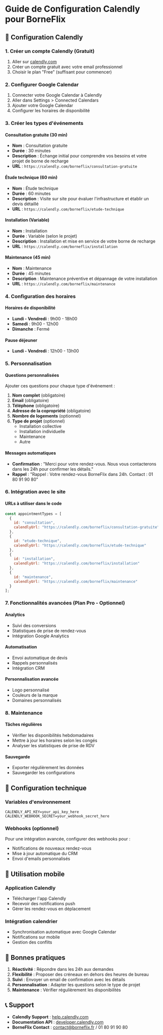# Guide de Configuration Calendly pour BorneFlix

## 🚀 Configuration Calendly

### 1. Créer un compte Calendly (Gratuit)
1. Aller sur [calendly.com](https://calendly.com)
2. Créer un compte gratuit avec votre email professionnel
3. Choisir le plan "Free" (suffisant pour commencer)

### 2. Configurer Google Calendar
1. Connecter votre Google Calendar à Calendly
2. Aller dans Settings > Connected Calendars
3. Ajouter votre Google Calendar
4. Configurer les horaires de disponibilité

### 3. Créer les types d'événements

#### Consultation gratuite (30 min)
- **Nom** : Consultation gratuite
- **Durée** : 30 minutes
- **Description** : Échange initial pour comprendre vos besoins et votre projet de borne de recharge
- **URL** : `https://calendly.com/borneflix/consultation-gratuite`

#### Étude technique (60 min)
- **Nom** : Étude technique
- **Durée** : 60 minutes
- **Description** : Visite sur site pour évaluer l'infrastructure et établir un devis détaillé
- **URL** : `https://calendly.com/borneflix/etude-technique`

#### Installation (Variable)
- **Nom** : Installation
- **Durée** : Variable (selon le projet)
- **Description** : Installation et mise en service de votre borne de recharge
- **URL** : `https://calendly.com/borneflix/installation`

#### Maintenance (45 min)
- **Nom** : Maintenance
- **Durée** : 45 minutes
- **Description** : Maintenance préventive et dépannage de votre installation
- **URL** : `https://calendly.com/borneflix/maintenance`

### 4. Configuration des horaires

#### Horaires de disponibilité
- **Lundi - Vendredi** : 9h00 - 18h00
- **Samedi** : 9h00 - 12h00
- **Dimanche** : Fermé

#### Pause déjeuner
- **Lundi - Vendredi** : 12h00 - 13h00

### 5. Personnalisation

#### Questions personnalisées
Ajouter ces questions pour chaque type d'événement :

1. **Nom complet** (obligatoire)
2. **Email** (obligatoire)
3. **Téléphone** (obligatoire)
4. **Adresse de la copropriété** (obligatoire)
5. **Nombre de logements** (optionnel)
6. **Type de projet** (optionnel)
   - Installation collective
   - Installation individuelle
   - Maintenance
   - Autre

#### Messages automatiques
- **Confirmation** : "Merci pour votre rendez-vous. Nous vous contacterons dans les 24h pour confirmer les détails."
- **Rappel** : "Rappel : Votre rendez-vous BorneFlix dans 24h. Contact : 01 80 91 90 80"

### 6. Intégration avec le site

#### URLs à utiliser dans le code
```javascript
const appointmentTypes = [
  {
    id: "consultation",
    calendlyUrl: "https://calendly.com/borneflix/consultation-gratuite"
  },
  {
    id: "etude-technique", 
    calendlyUrl: "https://calendly.com/borneflix/etude-technique"
  },
  {
    id: "installation",
    calendlyUrl: "https://calendly.com/borneflix/installation"
  },
  {
    id: "maintenance",
    calendlyUrl: "https://calendly.com/borneflix/maintenance"
  }
];
```

### 7. Fonctionnalités avancées (Plan Pro - Optionnel)

#### Analytics
- Suivi des conversions
- Statistiques de prise de rendez-vous
- Intégration Google Analytics

#### Automatisation
- Envoi automatique de devis
- Rappels personnalisés
- Intégration CRM

#### Personnalisation avancée
- Logo personnalisé
- Couleurs de la marque
- Domaines personnalisés

### 8. Maintenance

#### Tâches régulières
- Vérifier les disponibilités hebdomadaires
- Mettre à jour les horaires selon les congés
- Analyser les statistiques de prise de RDV

#### Sauvegarde
- Exporter régulièrement les données
- Sauvegarder les configurations

## 🔧 Configuration technique

### Variables d'environnement
```env
CALENDLY_API_KEY=your_api_key_here
CALENDLY_WEBHOOK_SECRET=your_webhook_secret_here
```

### Webhooks (optionnel)
Pour une intégration avancée, configurer des webhooks pour :
- Notifications de nouveaux rendez-vous
- Mise à jour automatique du CRM
- Envoi d'emails personnalisés

## 📱 Utilisation mobile

### Application Calendly
- Télécharger l'app Calendly
- Recevoir des notifications push
- Gérer les rendez-vous en déplacement

### Intégration calendrier
- Synchronisation automatique avec Google Calendar
- Notifications sur mobile
- Gestion des conflits

## 🎯 Bonnes pratiques

1. **Réactivité** : Répondre dans les 24h aux demandes
2. **Flexibilité** : Proposer des créneaux en dehors des heures de bureau
3. **Suivi** : Envoyer un email de confirmation avec les détails
4. **Personnalisation** : Adapter les questions selon le type de projet
5. **Maintenance** : Vérifier régulièrement les disponibilités

## 📞 Support

- **Calendly Support** : [help.calendly.com](https://help.calendly.com)
- **Documentation API** : [developer.calendly.com](https://developer.calendly.com)
- **BorneFlix Contact** : contact@borneflix.fr / 01 80 91 90 80 